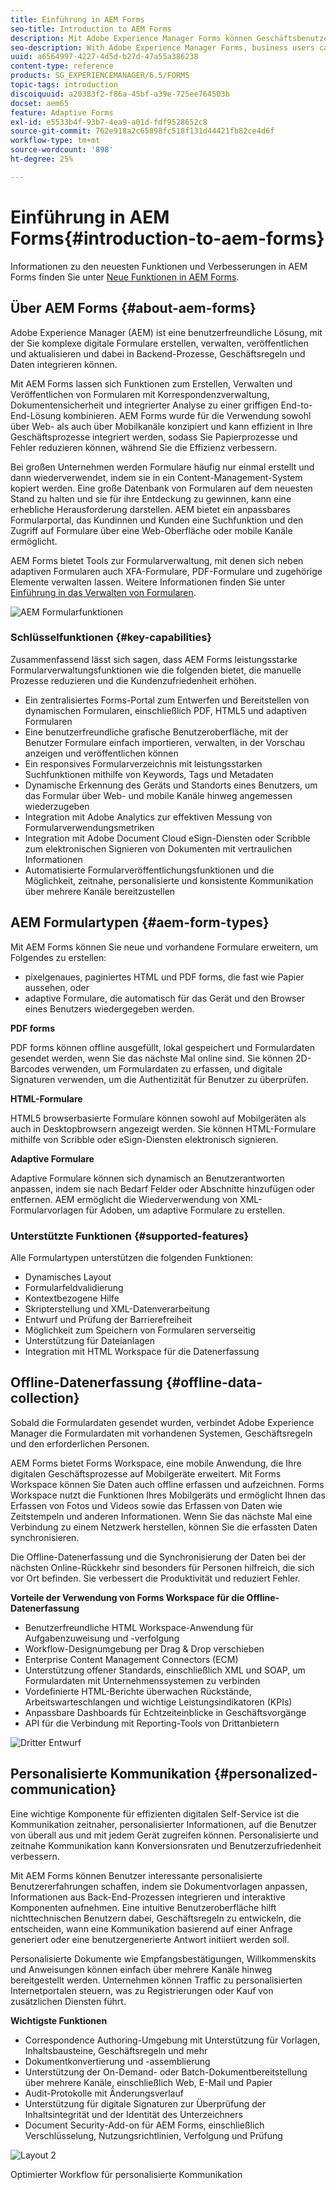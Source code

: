 ```yaml
---
title: Einführung in AEM Forms
seo-title: Introduction to AEM Forms
description: Mit Adobe Experience Manager Forms können Geschäftsbenutzer ansprechende, responsive und adaptive Formulare in Web- und mobile Sites integrieren, den Prozess der digitalen Registrierung vereinfachen und die Konversionsraten von Kunden erhöhen.
seo-description: With Adobe Experience Manager Forms, business users can integrate engaging, responsive, and adaptive forms into web and mobile sites, simplifying the digital enrollment process and increasing customer conversion rates.
uuid: a6564997-4227-4d5d-b27d-47a55a386238
content-type: reference
products: SG_EXPERIENCEMANAGER/6.5/FORMS
topic-tags: introduction
discoiquuid: a20383f2-f86a-45bf-a39e-725ee764503b
docset: aem65
feature: Adaptive Forms
exl-id: e5533b4f-93b7-4ea9-a01d-fdf9528652c8
source-git-commit: 762e918a2c65898fc518f131d44421fb82ce4d6f
workflow-type: tm+mt
source-wordcount: '898'
ht-degree: 25%

---
```


# Einführung in AEM Forms{#introduction-to-aem-forms}

Informationen zu den neuesten Funktionen und Verbesserungen in AEM Forms finden Sie unter [Neue Funktionen in AEM Forms](../../forms/using/whats-new.md).

## Über AEM Forms {#about-aem-forms}

Adobe Experience Manager (AEM) ist eine benutzerfreundliche Lösung, mit der Sie komplexe digitale Formulare erstellen, verwalten, veröffentlichen und aktualisieren und dabei in Backend-Prozesse, Geschäftsregeln und Daten integrieren können.

Mit AEM Forms lassen sich Funktionen zum Erstellen, Verwalten und Veröffentlichen von Formularen mit Korrespondenzverwaltung, Dokumentensicherheit und integrierter Analyse zu einer griffigen End-to-End-Lösung kombinieren. AEM Forms wurde für die Verwendung sowohl über Web- als auch über Mobilkanäle konzipiert und kann effizient in Ihre Geschäftsprozesse integriert werden, sodass Sie Papierprozesse und Fehler reduzieren können, während Sie die Effizienz verbessern.

Bei großen Unternehmen werden Formulare häufig nur einmal erstellt und dann wiederverwendet, indem sie in ein Content-Management-System kopiert werden. Eine große Datenbank von Formularen auf dem neuesten Stand zu halten und sie für ihre Entdeckung zu gewinnen, kann eine erhebliche Herausforderung darstellen. AEM bietet ein anpassbares Formularportal, das Kundinnen und Kunden eine Suchfunktion und den Zugriff auf Formulare über eine Web-Oberfläche oder mobile Kanäle ermöglicht.

AEM Forms bietet Tools zur Formularverwaltung, mit denen sich neben adaptiven Formularen auch XFA-Formulare, PDF-Formulare und zugehörige Elemente verwalten lassen. Weitere Informationen finden Sie unter [Einführung in das Verwalten von Formularen](../../forms/using/introduction-managing-forms.md).

![AEM Formularfunktionen](do-not-localize/4th-draft.gif)

### Schlüsselfunktionen {#key-capabilities}

Zusammenfassend lässt sich sagen, dass AEM Forms leistungsstarke Formularverwaltungsfunktionen wie die folgenden bietet, die manuelle Prozesse reduzieren und die Kundenzufriedenheit erhöhen.

* Ein zentralisiertes Forms-Portal zum Entwerfen und Bereitstellen von dynamischen Formularen, einschließlich PDF, HTML5 und adaptiven Formularen
* Eine benutzerfreundliche grafische Benutzeroberfläche, mit der Benutzer Formulare einfach importieren, verwalten, in der Vorschau anzeigen und veröffentlichen können
* Ein responsives Formularverzeichnis mit leistungsstarken Suchfunktionen mithilfe von Keywords, Tags und Metadaten
* Dynamische Erkennung des Geräts und Standorts eines Benutzers, um das Formular über Web- und mobile Kanäle hinweg angemessen wiederzugeben
* Integration mit Adobe Analytics zur effektiven Messung von Formularverwendungsmetriken
* Integration mit Adobe Document Cloud eSign-Diensten oder Scribble zum elektronischen Signieren von Dokumenten mit vertraulichen Informationen
* Automatisierte Formularveröffentlichungsfunktionen und die Möglichkeit, zeitnahe, personalisierte und konsistente Kommunikation über mehrere Kanäle bereitzustellen

## AEM Formulartypen {#aem-form-types}

Mit AEM Forms können Sie neue und vorhandene Formulare erweitern, um Folgendes zu erstellen:

* pixelgenaues, paginiertes HTML und PDF forms, die fast wie Papier aussehen, oder
* adaptive Formulare, die automatisch für das Gerät und den Browser eines Benutzers wiedergegeben werden.

**PDF forms**

PDF forms können offline ausgefüllt, lokal gespeichert und Formulardaten gesendet werden, wenn Sie das nächste Mal online sind. Sie können 2D-Barcodes verwenden, um Formulardaten zu erfassen, und digitale Signaturen verwenden, um die Authentizität für Benutzer zu überprüfen.

**HTML-Formulare**

HTML5 browserbasierte Formulare können sowohl auf Mobilgeräten als auch in Desktopbrowsern angezeigt werden. Sie können HTML-Formulare mithilfe von Scribble oder eSign-Diensten elektronisch signieren.

**Adaptive Formulare**

Adaptive Formulare können sich dynamisch an Benutzerantworten anpassen, indem sie nach Bedarf Felder oder Abschnitte hinzufügen oder entfernen. AEM ermöglicht die Wiederverwendung von XML-Formularvorlagen für Adoben, um adaptive Formulare zu erstellen.

### Unterstützte Funktionen {#supported-features}

Alle Formulartypen unterstützen die folgenden Funktionen:

* Dynamisches Layout
* Formularfeldvalidierung
* Kontextbezogene Hilfe
* Skripterstellung und XML-Datenverarbeitung
* Entwurf und Prüfung der Barrierefreiheit
* Möglichkeit zum Speichern von Formularen serverseitig
* Unterstützung für Dateianlagen
* Integration mit HTML Workspace für die Datenerfassung

## Offline-Datenerfassung {#offline-data-collection}

Sobald die Formulardaten gesendet wurden, verbindet Adobe Experience Manager die Formulardaten mit vorhandenen Systemen, Geschäftsregeln und den erforderlichen Personen.

AEM Forms bietet Forms Workspace, eine mobile Anwendung, die Ihre digitalen Geschäftsprozesse auf Mobilgeräte erweitert. Mit Forms Workspace können Sie Daten auch offline erfassen und aufzeichnen. Forms Workspace nutzt die Funktionen Ihres Mobilgeräts und ermöglicht Ihnen das Erfassen von Fotos und Videos sowie das Erfassen von Daten wie Zeitstempeln und anderen Informationen. Wenn Sie das nächste Mal eine Verbindung zu einem Netzwerk herstellen, können Sie die erfassten Daten synchronisieren.

Die Offline-Datenerfassung und die Synchronisierung der Daten bei der nächsten Online-Rückkehr sind besonders für Personen hilfreich, die sich vor Ort befinden. Sie verbessert die Produktivität und reduziert Fehler.

**Vorteile der Verwendung von Forms Workspace für die Offline-Datenerfassung**

* Benutzerfreundliche HTML Workspace-Anwendung für Aufgabenzuweisung und -verfolgung
* Workflow-Designumgebung per Drag &amp; Drop verschieben
* Enterprise Content Management Connectors (ECM)
* Unterstützung offener Standards, einschließlich XML und SOAP, um Formulardaten mit Unternehmenssystemen zu verbinden
* Vordefinierte HTML-Berichte überwachen Rückstände, Arbeitswarteschlangen und wichtige Leistungsindikatoren (KPIs)
* Anpassbare Dashboards für Echtzeiteinblicke in Geschäftsvorgänge
* API für die Verbindung mit Reporting-Tools von Drittanbietern

![Dritter Entwurf](do-not-localize/3rd-draft.gif)

## Personalisierte Kommunikation {#personalized-communication}

Eine wichtige Komponente für effizienten digitalen Self-Service ist die Kommunikation zeitnaher, personalisierter Informationen, auf die Benutzer von überall aus und mit jedem Gerät zugreifen können. Personalisierte und zeitnahe Kommunikation kann Konversionsraten und Benutzerzufriedenheit verbessern.

Mit AEM Forms können Benutzer interessante personalisierte Benutzererfahrungen schaffen, indem sie Dokumentvorlagen anpassen, Informationen aus Back-End-Prozessen integrieren und interaktive Komponenten aufnehmen. Eine intuitive Benutzeroberfläche hilft nichttechnischen Benutzern dabei, Geschäftsregeln zu entwickeln, die entscheiden, wann eine Kommunikation basierend auf einer Anfrage generiert oder eine benutzergenerierte Antwort initiiert werden soll.

Personalisierte Dokumente wie Empfangsbestätigungen, Willkommenskits und Anweisungen können einfach über mehrere Kanäle hinweg bereitgestellt werden. Unternehmen können Traffic zu personalisierten Internetportalen steuern, was zu Registrierungen oder Kauf von zusätzlichen Diensten führt.

**Wichtigste Funktionen**

* Correspondence Authoring-Umgebung mit Unterstützung für Vorlagen, Inhaltsbausteine, Geschäftsregeln und mehr
* Dokumentkonvertierung und -assemblierung
* Unterstützung der On-Demand- oder Batch-Dokumentbereitstellung über mehrere Kanäle, einschließlich Web, E-Mail und Papier
* Audit-Protokolle mit Änderungsverlauf
* Unterstützung für digitale Signaturen zur Überprüfung der Inhaltsintegrität und der Identität des Unterzeichners
* Document Security-Add-on für AEM Forms, einschließlich Verschlüsselung, Nutzungsrichtlinien, Verfolgung und Prüfung

![Layout 2](do-not-localize/layout-02.png)

Optimierter Workflow für personalisierte Kommunikation
